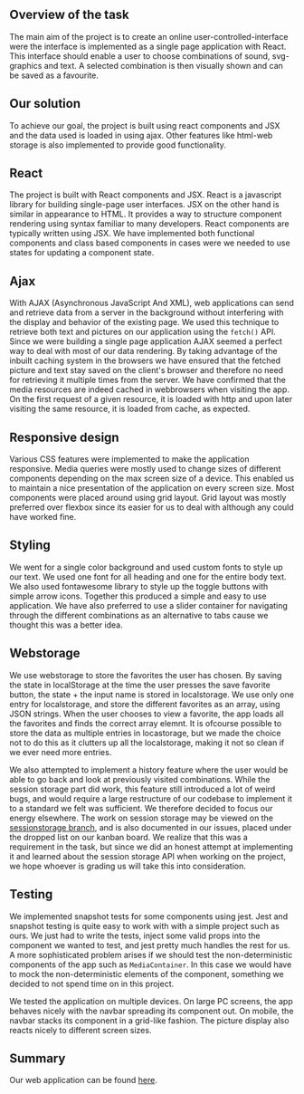 ## Overview of the task

The main aim of the project is to create an online user-controlled-interface were the interface is implemented as 
a single page application with React. This interface should enable a user to choose combinations of sound, svg-graphics 
and text. A selected combination is then visually shown and can be saved as a favourite. 


## Our solution

To achieve our goal, the project is built using react components and JSX and the data used is loaded in using ajax. 
Other features like html-web storage is also implemented to provide good functionality.


## React

The project is built with React components and JSX. React is a javascript library for building single-page
user interfaces. JSX on the other hand is similar in appearance to HTML. It provides a way to structure component 
rendering using syntax familiar to many developers. React components are typically written using JSX. We 
have implemented both functional components and class based components in cases were we 
needed to use states for updating a component state. 

## Ajax

With AJAX (Asynchronous JavaScript And XML), web applications can send and retrieve data from a server 
in the background without interfering with the display and behavior of the existing page. We used this technique to 
retrieve both text and pictures on our application using the `fetch()` API. Since we were building a single page 
application AJAX seemed a perfect way to deal with most of our data rendering. By taking advantage of the inbuilt 
caching system in the browsers we have ensured that the fetched picture and text stay saved on the client's browser 
and therefore no need for retrieving it multiple times from the server. We have confirmed that the media resources
are indeed cached in webbrowsers when visiting the app. On the first request of a given resource, it is loaded
with http and upon later visiting the same resource, it is loaded from cache, as expected. 


## Responsive design

Various CSS features were implemented to make the application responsive. Media queries were mostly used to change sizes 
of different components depending on the max screen size of a device. This enabled us to maintain a nice presentation of
the application on every screen size. Most components were placed around using grid layout. Grid layout was mostly preferred 
over flexbox since its easier for us to deal with although any could have worked fine.


## Styling

We went for a single color background and used custom fonts to style up our text. We used one font for all heading and 
one for the entire body text. We also used fontawesome library to style up the toggle buttons with simple arrow icons.
Together this produced a simple and easy to use application. We have  also preferred to use a slider container for 
navigating through the different combinations as an alternative to tabs cause we thought this was a better idea. 


## Webstorage

We use webstorage to store the favorites the user has chosen. By saving the state in localStorage at the time
the user presses the save favorite button, the state + the input name is stored in localstorage. We use only
one entry for localstorage, and store the different favorites as an array, using JSON strings. When the user
chooses to view a favorite, the app loads all the favorites and finds the correct array elemnt. It is ofcourse 
possible to store the data as multiple entries in locastorage, but we made the choice not to do this as it clutters
up all the localstorage, making it not so clean if we ever need more entries. 

We also attempted to implement a history feature where the user would be able to go back and look at previously
visited combinations. While the session storage part did work, this feature still introduced a lot of weird bugs, 
and would require a large restructure of our codebase to implement it to a standard we felt was sufficient. We 
therefore decided to focus our energy elsewhere. The work on session storage may be viewed on the [sessionstorage branch](https://gitlab.stud.idi.ntnu.no/IT2810-H19/teams/team-30/prosjekt2/tree/sessionstorage), and is also documented in our issues, placed under the dropped list on our kanban board. We realize that this was a requirement in the task, but since we did an 
honest attempt at implementing it and learned about the session storage API when working on the project, 
we hope whoever is grading us will take this into consideration. 

## Testing

We implemented snapshot tests for some components using jest. Jest and snapshot testing is quite easy to work
with with a simple project such as ours. We just had to write the tests, inject some valid props into the component
we wanted to test, and jest pretty much handles the rest for us. A more sophisticated problem arises if we 
should test the non-deterministic components of the app such as `MediaContainer`. In this case we would 
have to mock the non-deterministic elements of the component, something we decided to not spend time on in this project.

We tested the application on multiple devices. On large PC screens, the app behaves nicely with the navbar spreading its
component out. On mobile, the navbar stacks its component in a grid-like fashion. The picture display also reacts 
nicely to different screen sizes.


## Summary

Our web application can be found [here](http://it2810-30.idi.ntnu.no/prosjekt2/index.html).

